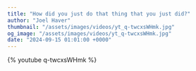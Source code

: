 ```yaml
---
title: "How did you just do that thing that you just did?"
author: "Joel Haver"
thumbnail: "/assets/images/videos/yt_q-twcxsWHmk.jpg"
og_image: "/assets/images/videos/yt_q-twcxsWHmk.jpg"
date: "2024-09-15 01:01:00 +0000"
---
```


{% youtube q-twcxsWHmk %}